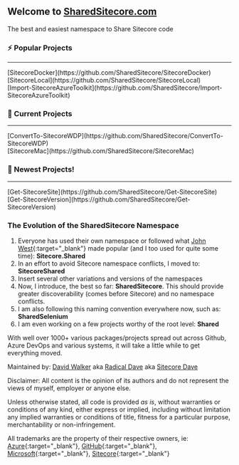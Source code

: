 ## Welcome to [SharedSitecore.com](/)
The best and easiest namespace to Share Sitecore code
  
### ⚡ Popular Projects
<hr>
[SitecoreDocker](https://github.com/SharedSitecore/SitecoreDocker)<br/>
[SitecoreLocal](https://github.com/SharedSitecore/SitecoreLocal)<br/>
[Import-SitecoreAzureToolkit](https://github.com/SharedSitecore/Import-SitecoreAzureToolkit)<br/>
  
### 🔭 Current Projects
<hr>
[ConvertTo-SitecoreWDP](https://github.com/SharedSitecore/ConvertTo-SitecoreWDP)<br/>
[SitecoreMac](https://github.com/SharedSitecore/SitecoreMac)<br/>

### 👯 Newest Projects!
<hr>
[Get-SitecoreSite](https://github.com/SharedSitecore/Get-SitecoreSite)<br/>
[Get-SitecoreVersion](https://github.com/SharedSitecore/Get-SitecoreVersion)<br/>

### The Evolution of the SharedSitecore Namespace
1. Everyone has used their own namespace or followed what [John West](https://sitecorejohn.wordpress.com/){:target="_blank"} made popular (and I too used for quite some time): **Sitecore.Shared**
2. In an effort to avoid Sitecore namespace conflicts, I moved to: **SitecoreShared**
3. Insert several other variations and versions of the namespaces
4. Now, I introduce, the best so far: **SharedSitecore**. This should provide greater discoverability (comes before Sitecore) and no namespace conflicts.
5. I am also following this naming convention everywhere now, such as: **SharedSelenium**
6. I am even working on a few projects worthy of the root level: **Shared**

With well over 1000+ various packages/projects spread out across Github, Azure DevOps and various systems, it will take a little while to get everything moved.

Maintained by: [David Walker](https://davidlwalker.com) aka [Radical Dave](https://radicaldave.com) aka [Sitecore Dave](https://sitecoredave.com)

Disclaimer: All content is the opinion of its authors and do not represent the views of myself, employer or anyone else.

Unless otherwise stated, all code is provided *as is*, without warranties or conditions of any kind, either express or implied, including without limitation any implied warranties or conditions of title, fitness for a particular purpose, merchantability or non-infringement.

All trademarks are the property of their respective owners, ie: [Azure](https://azure.com){:target="_blank"}, [GitHub](https://github.com){:target="_blank"}, [Microsoft](https://microsoft.com){:target="_blank"}, [Sitecore](https://sitecore.com){:target="_blank"}
